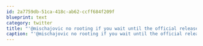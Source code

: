 ```yaml
---
id: 2a7759db-51ca-418c-ab62-ccff684f209f
blueprint: text
category: twitter
title: "'@mischajovic no rooting if you wait until the official release in Canada :) I flashed an At&amp;t version"
caption: "'@mischajovic no rooting if you wait until the official release in Canada :) I flashed an At&amp;t version"
---
```


